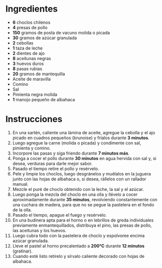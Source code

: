 # Ingredientes
- **6** choclos chilenos
- **4** presas de pollo
- **150** gramos de posta de vacuno molida o picada
- **30** gramos de azúcar granulada
- **2** cebollas
- **1** taza de leche
- **2** dientes de ajo
- **8** aceitunas negras
- **3** huevos duros
- **8** pasas rubias
- **20** gramos de mantequilla
- Aceite de maravilla
- Comino
- Sal
- Pimienta negra molida
- **1** manojo pequeño de albahaca

# Instrucciones
1. En una sartén, caliente una lámina de aceite, agregue la cebolla y el ajo picado en cuadros pequeños (brunoise) y fríalos durante **3 minutos**.
2. Luego agregue la carne (molida o picada) y condimente con sal, pimienta y comino.
3. Incorpore las pasas y siga friendo durante **7 minutos más**.
4. Ponga a cocer el pollo durante **30 minutos** en agua hervida con sal y, si desea, verduras para darle mejor sabor.
5. Pasado el tiempo retire el pollo y resérvelo.
6. Pele y limpie los choclos, luego desgránelos y muélalos en la juguera junto con las hojas de albahaca o, si desea, rállelos con un rallador manual.
7. Mezcle el puré de choclo obtenido con la leche, la sal y el azúcar.
8. Luego ponga la mezcla del choclo en una olla y llévelo a cocer aproximadamente durante **35 minutos**, revolviendo constantemente con una cuchara de madera, para que no se pegue la pastelera en el fondo de la olla.
9. Pasado el tiempo, apague el fuego y resérvelo.
10. En una budinera apta para el horno o en lebrillos de greda individuales previamente enmantequillados, distribuya el pino, las presas de pollo, las aceitunas y los huevos.
11. Luego cubra todo con la pastelera de choclo y espolvoree encima azúcar granulada.
12. Lleve el pastel al horno precalentado a **200°C** durante **12 minutos** (gratinar).
13. Cuando esté listo retírelo y sírvalo caliente decorado con hojas de albahaca.
